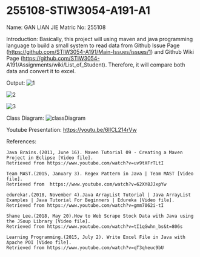 # 255108-STIW3054-A191-A1
Name: GAN LIAN JIE
Matric No: 255108

Introduction:
Basically, this project will using maven and java programming language to build a small system to read data from Github Issue Page
(https://github.com/STIW3054-A191/Main-Issues/issues/1) and Github Wiki Page (https://github.com/STIW3054-
A191/Assignments/wiki/List_of_Student). Therefore, it will compare both data and convert it to excel.


Output:
![1](https://user-images.githubusercontent.com/47696394/67300376-6f811580-f520-11e9-8023-9e0ec172b7e8.PNG)

![2](https://user-images.githubusercontent.com/47696394/67300418-7e67c800-f520-11e9-8e8b-773c3c101633.PNG)

![3](https://user-images.githubusercontent.com/47696394/67300446-87589980-f520-11e9-9238-ab4c796fee8d.PNG)


Class Diagram:
![classDiagram](https://user-images.githubusercontent.com/47696394/67299605-78bdb280-f51f-11e9-92f2-8dc66eb35195.PNG)

Youtube Presentation:
https://youtu.be/6IICL214rVw


References:

    Java Brains.(2011, June 16). Maven Tutorial 09 - Creating a Maven Project in Eclipse [Video file].
    Retrieved from https://www.youtube.com/watch?v=uv9tXFrTLtI
    
    Team MAST.(2015, January 3). Regex Pattern in Java | Team MAST [Video file].
    Retrieved from  https://www.youtube.com/watch?v=62XY8JJxpYw
    
    edureka!.(2018, November 4).Java ArrayList Tutorial | Java ArrayList Examples | Java Tutorial For Beginners | Edureka [Video file].     Retrieved from https://www.youtube.com/watch?v=gmm7062i-tI
    
    Shane Lee.(2018, May 20).How to Web Scrape Stock Data with Java using the JSoup Library [Video file].   
    Retrieved from https://www.youtube.com/watch?v=tI1qGwhn_bs&t=806s 

    Learning Programming.(2015, July 2). Write Excel File in Java with Apache POI [Video file].
    Retrieved from https://www.youtube.com/watch?v=qT3qheuc9bU


